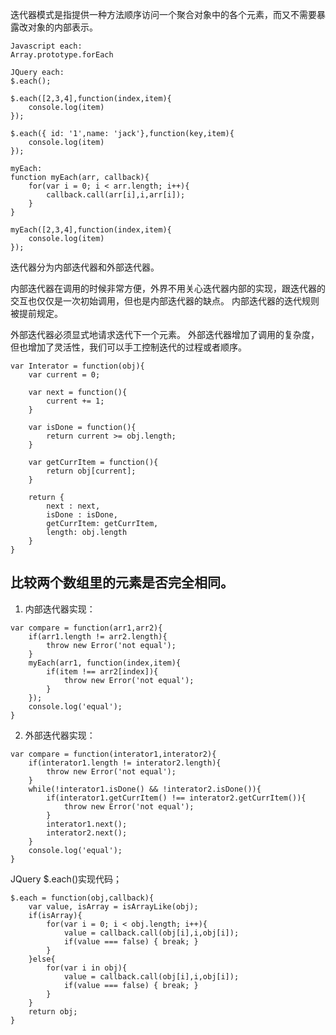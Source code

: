 迭代器模式是指提供一种方法顺序访问一个聚合对象中的各个元素，而又不需要暴露改对象的内部表示。

~~~
Javascript each:
Array.prototype.forEach

JQuery each:
$.each();

$.each([2,3,4],function(index,item){ 
	console.log(item)
});

$.each({ id: '1',name: 'jack'},function(key,item){
	console.log(item)
});

myEach: 
function myEach(arr, callback){
	for(var i = 0; i < arr.length; i++){
		callback.call(arr[i],i,arr[i]);
	}
}

myEach([2,3,4],function(index,item){
	console.log(item)
});
~~~

迭代器分为内部迭代器和外部迭代器。

内部迭代器在调用的时候非常方便，外界不用关心迭代器内部的实现，跟迭代器的交互也仅仅是一次初始调用，但也是内部迭代器的缺点。
内部迭代器的迭代规则被提前规定。

外部迭代器必须显式地请求迭代下一个元素。
外部迭代器增加了调用的复杂度，但也增加了灵活性，我们可以手工控制迭代的过程或者顺序。

~~~
var Interator = function(obj){
	var current = 0;

	var next = function(){
		current += 1;
	}

	var isDone = function(){
		return current >= obj.length;
	}

	var getCurrItem = function(){
		return obj[current];
	}

	return {
		next : next,
		isDone : isDone,
		getCurrItem: getCurrItem,
		length: obj.length
	}
}
~~~

## 比较两个数组里的元素是否完全相同。

1. 内部迭代器实现：
~~~
var compare = function(arr1,arr2){
	if(arr1.length != arr2.length){
		throw new Error('not equal');
	}
	myEach(arr1, function(index,item){
		if(item !== arr2[index]){
			throw new Error('not equal');
		}
	});
	console.log('equal');
}
~~~

2. 外部迭代器实现：
~~~
var compare = function(interator1,interator2){
	if(interator1.length != interator2.length){
		throw new Error('not equal');
	}
	while(!interator1.isDone() && !interator2.isDone()){
		if(interator1.getCurrItem() !== interator2.getCurrItem()){
			throw new Error('not equal');
		}
		interator1.next();
		interator2.next();
	}
	console.log('equal');
}
~~~


JQuery $.each()实现代码；
~~~
$.each = function(obj,callback){
	var value, isArray = isArrayLike(obj);
	if(isArray){
		for(var i = 0; i < obj.length; i++){
			value = callback.call(obj[i],i,obj[i]);
			if(value === false) { break; }
		}
	}else{
		for(var i in obj){
			value = callback.call(obj[i],i,obj[i]);
			if(value === false) { break; }
		}
	}
	return obj;
}
~~~